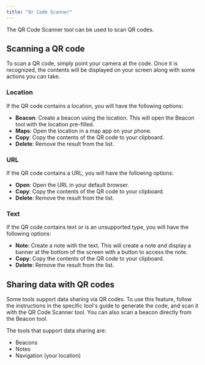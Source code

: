 ```yaml
---
title: "Qr Code Scanner"
---
```


The QR Code Scanner tool can be used to scan QR codes.

## Scanning a QR code
To scan a QR code, simply point your camera at the code. Once it is recognized, the contents will be displayed on your screen along with some actions you can take.

### Location
If the QR code contains a location, you will have the following options:
- **Beacon**: Create a beacon using the location. This will open the Beacon tool with the location pre-filled.
- **Maps**: Open the location in a map app on your phone.
- **Copy**: Copy the contents of the QR code to your clipboard.
- **Delete**: Remove the result from the list.

### URL
If the QR code contains a URL, you will have the following options:
- **Open**: Open the URL in your default browser.
- **Copy**: Copy the contents of the QR code to your clipboard.
- **Delete**: Remove the result from the list.

### Text
If the QR code contains text or is an unsupported type, you will have the following options:
- **Note**: Create a note with the text. This will create a note and display a banner at the bottom of the screen with a button to access the note.
- **Copy**: Copy the contents of the QR code to your clipboard.
- **Delete**: Remove the result from the list.

## Sharing data with QR codes
Some tools support data sharing via QR codes. To use this feature, follow the instructions in the specific tool's guide to generate the code, and scan it with the QR Code Scanner tool. You can also scan a beacon directly from the Beacon tool.

The tools that support data sharing are:
- Beacons
- Notes
- Navigation (your location)

